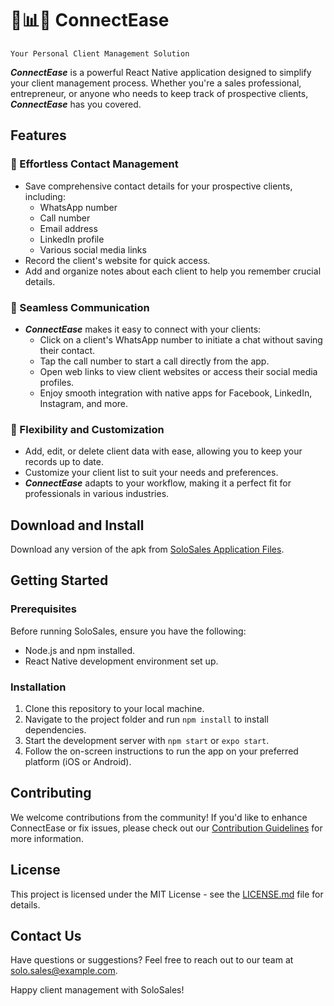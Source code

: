 # 👥📊📅 ConnectEase

`Your Personal Client Management Solution`

**_ConnectEase_** is a powerful React Native application designed to simplify your client management process. Whether you're a sales professional, entrepreneur, or anyone who needs to keep track of prospective clients, **_ConnectEase_** has you covered.

## Features

### 💯 Effortless Contact Management

- Save comprehensive contact details for your prospective clients, including:
  - WhatsApp number
  - Call number
  - Email address
  - LinkedIn profile
  - Various social media links
- Record the client's website for quick access.
- Add and organize notes about each client to help you remember crucial details.

### 📱 Seamless Communication

- **_ConnectEase_** makes it easy to connect with your clients:
  - Click on a client's WhatsApp number to initiate a chat without saving their contact.
  - Tap the call number to start a call directly from the app.
  - Open web links to view client websites or access their social media profiles.
  - Enjoy smooth integration with native apps for Facebook, LinkedIn, Instagram, and more.

### 🪪 Flexibility and Customization

- Add, edit, or delete client data with ease, allowing you to keep your records up to date.
- Customize your client list to suit your needs and preferences.
- **_ConnectEase_** adapts to your workflow, making it a perfect fit for professionals in various industries.

## Download and Install

Download any version of the apk from [SoloSales Application Files](https://github.com/Munya-Marinda/applications/tree/main/solo-sales/files).

## Getting Started

### Prerequisites

Before running SoloSales, ensure you have the following:

- Node.js and npm installed.
- React Native development environment set up.

### Installation

1. Clone this repository to your local machine.
2. Navigate to the project folder and run `npm install` to install dependencies.
3. Start the development server with `npm start` or `expo start`.
4. Follow the on-screen instructions to run the app on your preferred platform (iOS or Android).

## Contributing

We welcome contributions from the community! If you'd like to enhance ConnectEase or fix issues, please check out our [Contribution Guidelines](CONTRIBUTING.md) for more information.

## License

This project is licensed under the MIT License - see the [LICENSE.md](LICENSE.md) file for details.

## Contact Us

Have questions or suggestions? Feel free to reach out to our team at [solo.sales@example.com](mailto:solo.sales@example.com).

Happy client management with SoloSales!
